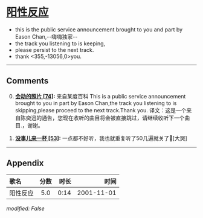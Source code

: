 # [阳性反应](https://music.163.com/song?id=67267)

* this is the public service announcement brought to you and part by Eason Chan,--嗨嗨独家--
* the track you listening to is keeping,
* please persist to the next track.
* thank <355,-13056,0>you.


---

## Comments
0. **[会动的照片 \[74\]](https://music.163.com/#/user/home?id=92750008):** 来自某度百科 This is a public service announcement brought to you in part by Eason Chan,the track you listening to is skipping,please proceed to the next track.Thank you. 译文：这是一个来自陈奕迅的通告，您现在收听的曲目将会被直接跳过，请继续收听下一个曲目.，谢谢。

1. **[没事儿来一杯 \[53\]](https://music.163.com/#/user/home?id=57834807):** 一点都不好听，我也就重复听了50几遍就关了🌚[大哭]



---

## Appendix

|歌名|分数|时长|时间|
|:---|:---:|---:|---:|
|阳性反应|5.0|0:14|2001-11-01

*modified: False*